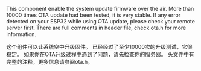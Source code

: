 This component enable the system update firmware over the air.
More than 10000 times OTA update had been tested, it is very stable.
If any error detected on your ESP32 while using OTA update, please check your remote server first.
There are full comments in header file, check ota.h for more information.

这个组件可以让系统空中升级固件。
已经经过了至少10000次的升级测试，它很稳定。
如果你在OTA升级过程中遇到了问题，请先检查你的服务器。
头文件中有完整的注释，更多信息请参阅ota.h。